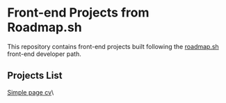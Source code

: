 # Front-end Projects from Roadmap.sh

This repository contains front-end projects built following the [roadmap.sh](https://roadmap.sh/) front-end developer path.

## Projects List

[Simple page cv](https://roadmap.sh/projects/single-page-cv)\ <a href='/Frontend Projects/01-single-page-cv/'>